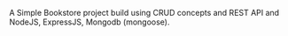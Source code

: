 A Simple Bookstore project build using CRUD concepts and REST API and NodeJS, ExpressJS, Mongodb (mongoose).
